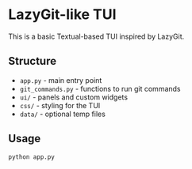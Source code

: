 # LazyGit-like TUI

This is a basic Textual-based TUI inspired by LazyGit.

## Structure

- `app.py` - main entry point
- `git_commands.py` - functions to run git commands
- `ui/` - panels and custom widgets
- `css/` - styling for the TUI
- `data/` - optional temp files

## Usage

```bash
python app.py
